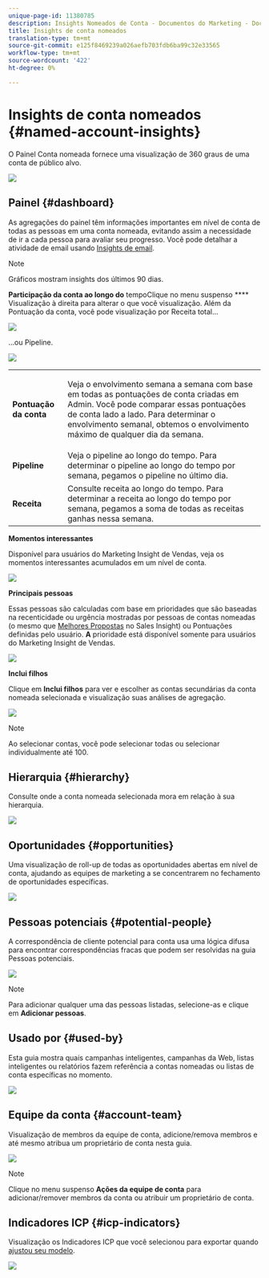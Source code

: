 ```yaml
---
unique-page-id: 11380785
description: Insights Nomeados de Conta - Documentos do Marketing - Documentação do Produto
title: Insights de conta nomeados
translation-type: tm+mt
source-git-commit: e125f8469239a026aefb703fdb6ba99c32e33565
workflow-type: tm+mt
source-wordcount: '422'
ht-degree: 0%

---
```



# Insights de conta nomeados {#named-account-insights}

O Painel Conta nomeada fornece uma visualização de 360 graus de uma conta de público alvo.

![](assets/one-1.png)

## Painel {#dashboard}

As agregações do painel têm informações importantes em nível de conta de todas as pessoas em uma conta nomeada, evitando assim a necessidade de ir a cada pessoa para avaliar seu progresso. Você pode detalhar a atividade de email usando [Insights de email](/help/marketo/product-docs/reporting/email-insights/filtering-in-email-insights.md#account-based-marketing).

>[!NOTE]
>
>Gráficos mostram insights dos últimos 90 dias.

**Participação da conta ao longo do** tempoClique no menu suspenso  **** Visualização à direita para alterar o que você visualização. Além da Pontuação da conta, você pode visualização por Receita total...

![](assets/two-new.png)

...ou Pipeline.

![](assets/three-new.png)

<table> 
 <tbody> 
  <tr> 
   <td><strong>Pontuação da conta</strong></td> 
   <td><p>Veja o envolvimento semana a semana com base em todas as pontuações de conta criadas em Admin. Você pode comparar essas pontuações de conta lado a lado. Para determinar o envolvimento semanal, obtemos o envolvimento máximo de qualquer dia da semana.</p></td> 
  </tr> 
  <tr> 
   <td><strong>Pipeline</strong></td> 
   <td>Veja o pipeline ao longo do tempo. Para determinar o pipeline ao longo do tempo por semana, pegamos o pipeline no último dia.</td> 
  </tr> 
  <tr> 
   <td><strong>Receita</strong></td> 
   <td>Consulte receita ao longo do tempo. Para determinar a receita ao longo do tempo por semana, pegamos a soma de todas as receitas ganhas nessa semana.</td> 
  </tr> 
 </tbody> 
</table>

**Momentos interessantes**

Disponível para usuários do Marketing Insight de Vendas, veja os momentos interessantes acumulados em um nível de conta.

![](assets/int-mom.png)

**Principais pessoas**

Essas pessoas são calculadas com base em prioridades que são baseadas na recenticidade ou urgência mostradas por pessoas de contas nomeadas (o mesmo que [Melhores Propostas](/help/marketo/product-docs/marketo-sales-insight/msi-for-salesforce/features/stars-and-flames/priority-urgency-relative-score-and-best-bets.md) no Sales Insight) ou Pontuações definidas pelo usuário. **A** prioridade está disponível somente para usuários do Marketing Insight de Vendas.

![](assets/top-ten.png)

**Inclui filhos**

Clique em **Inclui filhos** para ver e escolher as contas secundárias da conta nomeada selecionada e visualização suas análises de agregação.

![](assets/abm.png)

>[!NOTE]
>
>Ao selecionar contas, você pode selecionar todas ou selecionar individualmente até 100.

## Hierarquia {#hierarchy}

Consulte onde a conta nomeada selecionada mora em relação à sua hierarquia.

![](assets/hierarchy.png)

## Oportunidades {#opportunities}

Uma visualização de roll-up de todas as oportunidades abertas em nível de conta, ajudando as equipes de marketing a se concentrarem no fechamento de oportunidades específicas.

![](assets/four-1.png)

## Pessoas potenciais {#potential-people}

A correspondência de cliente potencial para conta usa uma lógica difusa para encontrar correspondências fracas que podem ser resolvidas na guia Pessoas potenciais.

![](assets/five-1.png)

>[!NOTE]
>
>Para adicionar qualquer uma das pessoas listadas, selecione-as e clique em **Adicionar pessoas**.

## Usado por {#used-by}

Esta guia mostra quais campanhas inteligentes, campanhas da Web, listas inteligentes ou relatórios fazem referência a contas nomeadas ou listas de conta específicas no momento.

![](assets/six-1.png)

## Equipe da conta {#account-team}

Visualização de membros da equipe de conta, adicione/remova membros e até mesmo atribua um proprietário de conta nesta guia.

![](assets/seven-1.png)

>[!NOTE]
>
>Clique no menu suspenso **Ações da equipe de conta** para adicionar/remover membros da conta ou atribuir um proprietário de conta.

## Indicadores ICP {#icp-indicators}

Visualização os Indicadores ICP que você selecionou para exportar quando [ajustou seu modelo](/help/marketo/product-docs/account-based-marketing/account-profiling/account-profiling-ranking-and-tuning.md#model-tuning).

![](assets/eight.png)
